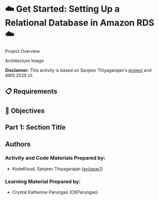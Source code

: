 # ☁️ Get Started: Setting Up a Relational Database in Amazon RDS ☁️

Project Overview

Architecture Image

**Disclaimer:** This activity is based on Sanjeev Thiyagarajan's [project](https://youtu.be/ylmwaDUMV9c?si=jGnEN8NObwqD8-jc&t=421) and AWS 2025 UI.

## 📋 Requirements

## 🎯 Objectives

## Part 1: Section Title

## Authors
### Activity and Code Materials Prepared by:
- KodeKloud, Sanjeev Thiyagarajan ([avizway1](https://github.com/avizway1/aws-projects))
### Learning Material Prepared by:
- Crystal Katherine Parungao (CKParungao)

